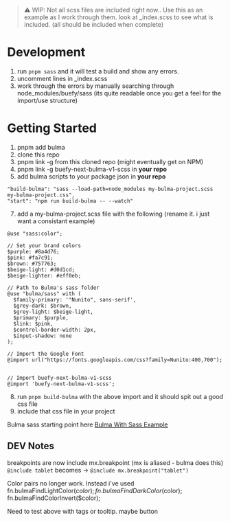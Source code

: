
> :warning: WIP:  Not all scss files are included right now.. Use this as an example as I work through them. look at _index.scss to see what is included. (all should be included when complete)


# Development 
1. run `pnpm sass` and it will test a build and show any errors.
2. uncomment lines in _index.scss
3. work through the errors by manually searching through node_modules/buefy/sass (its quite readable once you get a feel for the import/use structure)

# Getting Started

1. pnpm add bulma
2. clone this repo
3. pnpm link -g from this cloned repo (might eventually get on NPM)
4. pnpm link -g buefy-next-bulma-v1-scss in **your repo**
5. add bulma scripts to your package json in **your repo**
   
```
"build-bulma": "sass --load-path=node_modules my-bulma-project.scss my-bulma-project.css",
"start": "npm run build-bulma -- --watch"
```

7. add a my-bulma-project.scss file with the following (rename it. i just want a consistant example)
   
```
@use "sass:color";

// Set your brand colors
$purple: #8a4d76;
$pink: #fa7c91;
$brown: #757763;
$beige-light: #d0d1cd;
$beige-lighter: #eff0eb;

// Path to Bulma's sass folder
@use "bulma/sass" with (
  $family-primary: '"Nunito", sans-serif',
  $grey-dark: $brown,
  $grey-light: $beige-light,
  $primary: $purple,
  $link: $pink,
  $control-border-width: 2px,
  $input-shadow: none
);

// Import the Google Font
@import url("https://fonts.googleapis.com/css?family=Nunito:400,700");


// Import buefy-next-bulma-v1-scss  
@import 'buefy-next-bulma-v1-scss';
```
8. run `pnpm build-bulma` with the above import and it should spit out a good css file
9. include that css file in your project


Bulma sass starting point here 
[Bulma With Sass Example](https://bulma.io/documentation/customize/with-sass/#create-your-sass-file)



## DEV Notes
breakpoints are now include mx.breakpoint (mx is aliased - bulma does this)
`@include tablet` becomes  -> `@include mx.breakpoint("tablet")`

Color pairs no longer work. Instead i've used
fn.bulmaFindLightColor($color);
fn.bulmaFindDarkColor($color);
fn.bulmaFindColorInvert($color);

Need to test above with tags or tooltip. maybe button
